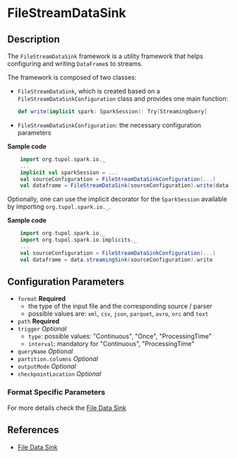 # FileStreamDataSink


## Description

The `FileStreamDataSink` framework is a utility framework that helps configuring and writing `DataFrame`s to streams.

The framework is composed of two classes:
- `FileStreamDataSink`, which is created based on a `FileStreamDataSinkConfiguration` class and provides one main function:
    ```scala
    def write(implicit spark: SparkSession): Try[StreamingQuery]
    ```
- `FileStreamDataSinkConfiguration`: the necessary configuration parameters

**Sample code**
```scala
    import org.tupol.spark.io._
    ...
    implicit val sparkSession = ...
    val sourceConfiguration = FileStreamDataSinkConfiguration(...)
    val dataframe = FileStreamDataSink(sourceConfiguration).write(data)
```

Optionally, one can use the implicit decorator for the `SparkSession` available by importing `org.tupol.spark.io._`.

**Sample code**
```scala
    import org.tupol.spark.io._
    import org.tupol.spark.io.implicits._
    ...
    val sourceConfiguration = FileStreamDataSinkConfiguration(...)
    val dataframe = data.streamingSink(sourceConfiguration).write
```


## Configuration Parameters

- `format` **Required**
  - the type of the input file and the corresponding source / parser
  - possible values are:  `xml`, `csv`, `json`, `parquet`, `avro`, `orc` and `text`
- `path` **Required**
- `trigger` *Optional*
   - `type`: possible values: "Continuous", "Once", "ProcessingTime" 
   - `interval`: mandatory for "Continuous", "ProcessingTime" 
- `queryName` *Optional*
- `partition.columns` *Optional*
- `outputMode` *Optional*
- `checkpointLocation` *Optional*
  
### Format Specific Parameters

For more details check the [File Data Sink](file-data-sink.md#configuration-parameters)


## References

- [File Data Sink](file-data-sink.md#configuration-parameters)
